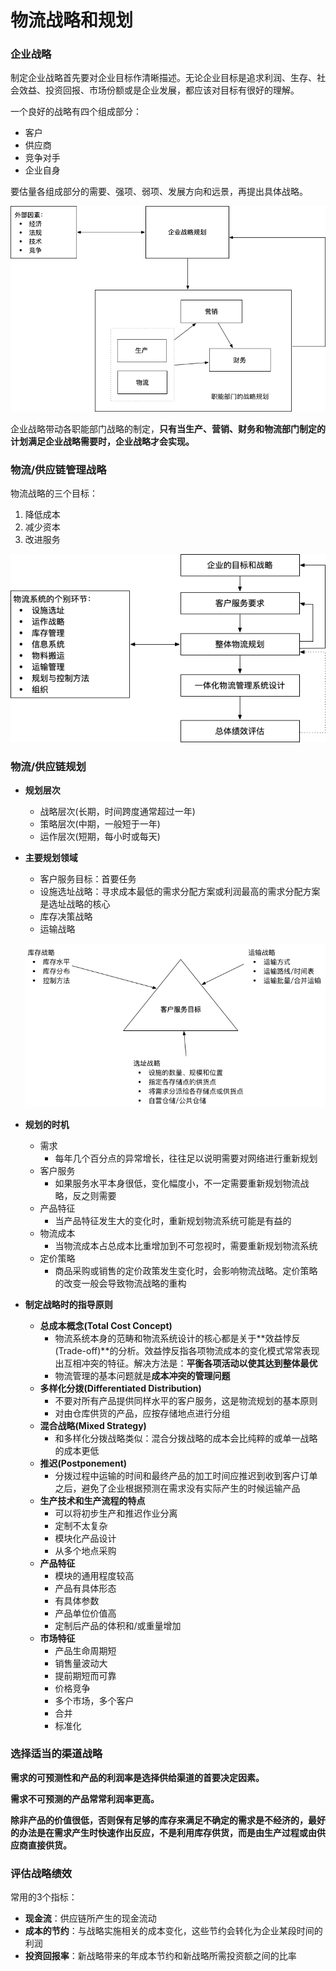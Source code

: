# 物流战略和规划

### 企业战略

制定企业战略首先要对企业目标作清晰描述。无论企业目标是追求利润、生存、社会效益、投资回报、市场份额或是企业发展，都应该对目标有很好的理解。

一个良好的战略有四个组成部分：

- 客户
- 供应商
- 竞争对手
- 企业自身

要估量各组成部分的需要、强项、弱项、发展方向和远景，再提出具体战略。

![企业战略规划和职能部门规划关系](assets/企业战略规划和职能部门规划关系.png)

企业战略带动各职能部门战略的制定，**只有当生产、营销、财务和物流部门制定的计划满足企业战略需要时，企业战略才会实现。**

### 物流/供应链管理战略

物流战略的三个目标：

1. 降低成本
2. 减少资本
3. 改进服务

![物流规划的过程](assets/物流规划的过程.png)

### 物流/供应链规划

- **规划层次**

  - 战略层次(长期，时间跨度通常超过一年)
  - 策略层次(中期，一般短于一年)
  - 运作层次(短期，每小时或每天)

- **主要规划领域**

  - 客户服务目标：首要任务
  - 设施选址战略：寻求成本最低的需求分配方案或利润最高的需求分配方案是选址战略的核心
  - 库存决策战略
  - 运输战略

  ![物流决策三角形](assets/物流决策三角形.png)

- **规划的时机**
  - 需求
    - 每年几个百分点的异常增长，往往足以说明需要对网络进行重新规划
  - 客户服务
    - 如果服务水平本身很低，变化幅度小，不一定需要重新规划物流战略，反之则需要
  - 产品特征
    - 当产品特征发生大的变化时，重新规划物流系统可能是有益的
  - 物流成本
    - 当物流成本占总成本比重增加到不可忽视时，需要重新规划物流系统
  - 定价策略
    - 商品采购或销售的定价政策发生变化时，会影响物流战略。定价策略的改变一般会导致物流战略的重构
- **制定战略时的指导原则**
  - **总成本概念(Total Cost Concept)**
    - 物流系统本身的范畴和物流系统设计的核心都是关于**效益悖反(Trade-off)**的分析。效益悖反指各项物流成本的变化模式常常表现出互相冲突的特征。解决方法是：**平衡各项活动以使其达到整体最优**
    - 物流管理的基本问题就是**成本冲突的管理问题**
  - **多样化分拨(Differentiated Distribution)**
    - 不要对所有产品提供同样水平的客户服务，这是物流规划的基本原则
    - 对由仓库供货的产品，应按存储地点进行分组
  - **混合战略(Mixed Strategy)**
    - 和多样化分拨战略类似：混合分拨战略的成本会比纯粹的或单一战略的成本更低
  - **推迟(Postponement)**
    - 分拨过程中运输的时间和最终产品的加工时间应推迟到收到客户订单之后，避免了企业根据预测在需求没有实际产生的时候运输产品
  - **生产技术和生产流程的特点**
    - 可以将初步生产和推迟作业分离
    - 定制不太复杂
    - 模块化产品设计
    - 从多个地点采购
  - **产品特征**
    - 模块的通用程度较高
    - 产品有具体形态
    - 有具体参数
    - 产品单位价值高
    - 定制后产品的体积和/或重量增加
  - **市场特征**
    - 产品生命周期短
    - 销售量波动大
    - 提前期短而可靠
    - 价格竞争
    - 多个市场，多个客户
    - 合并
    - 标准化

### 选择适当的渠道战略

**需求的可预测性和产品的利润率是选择供给渠道的首要决定因素。**

**需求不可预测的产品常常利润率更高。**

**除非产品的价值很低，否则保有足够的库存来满足不确定的需求是不经济的，最好的办法是在需求产生时快速作出反应，不是利用库存供货，而是由生产过程或由供应商直接供货。**

### 评估战略绩效

常用的3个指标：

- **现金流**：供应链所产生的现金流动
- **成本的节约**：与战略实施相关的成本变化，这些节约会转化为企业某段时间的利润
- **投资回报率**：新战略带来的年成本节约和新战略所需投资额之间的比率